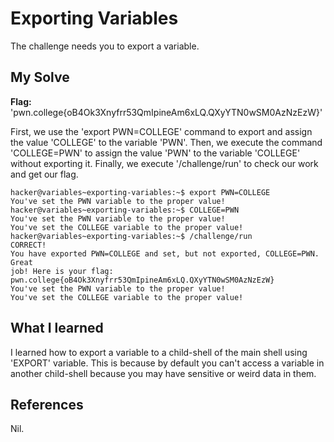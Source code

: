 # Exporting Variables
The challenge needs you to export a variable.

## My Solve
**Flag:**  'pwn.college{oB4Ok3Xnyfrr53QmIpineAm6xLQ.QXyYTN0wSM0AzNzEzW}'

First, we use the 'export PWN=COLLEGE' command to export and assign the value 'COLLEGE' to the variable 'PWN'.
Then, we execute the command 'COLLEGE=PWN' to assign the value 'PWN' to the variable 'COLLEGE' without exporting it.
Finally, we execute '/challenge/run' to check our work and get our flag.

```
hacker@variables~exporting-variables:~$ export PWN=COLLEGE
You've set the PWN variable to the proper value!
hacker@variables~exporting-variables:~$ COLLEGE=PWN
You've set the PWN variable to the proper value!
You've set the COLLEGE variable to the proper value!
hacker@variables~exporting-variables:~$ /challenge/run
CORRECT!
You have exported PWN=COLLEGE and set, but not exported, COLLEGE=PWN. Great 
job! Here is your flag:
pwn.college{oB4Ok3Xnyfrr53QmIpineAm6xLQ.QXyYTN0wSM0AzNzEzW}
You've set the PWN variable to the proper value!
You've set the COLLEGE variable to the proper value!
```

## What I learned
I learned how to export a variable to a child-shell of the main shell using 'EXPORT' variable. 
This is because by default you can't access a variable in another child-shell because you may have sensitive or weird data in them.

## References
Nil.
